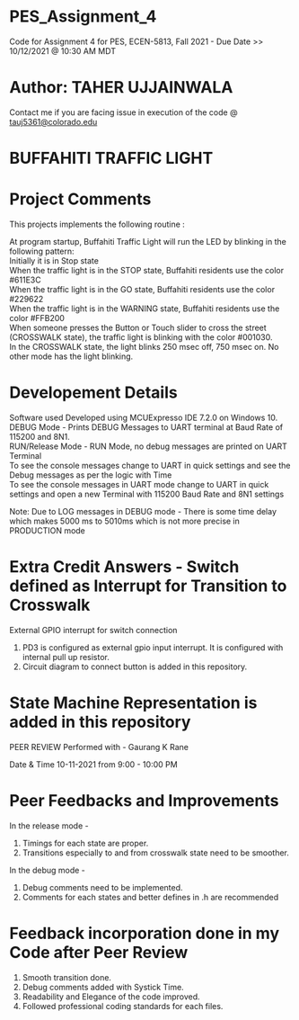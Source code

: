 # PES_Assignment_4
Code for Assignment 4 for PES, ECEN-5813, Fall 2021 - Due Date >> 10/12/2021 @ 10:30 AM MDT

# Author: TAHER UJJAINWALA </br>

Contact me if you are facing issue in execution of the code @ tauj5361@colorado.edu

# BUFFAHITI TRAFFIC LIGHT </br> 

# Project Comments </br>
 This projects implements the following routine : </br>

At program startup, Buffahiti Traffic Light  will run the LED by blinking in the following pattern: </br>
Initially it is in Stop state </br>
When the traffic light is in the STOP state, Buffahiti residents use the color #611E3C </br>
When the traffic light is in the GO state, Buffahiti residents use the color #229622 </br>
When the traffic light is in the WARNING state, Buffahiti residents use the color #FFB200 </br>
When someone presses the Button or Touch slider to cross the street (CROSSWALK state), the traffic light is blinking with the color #001030. </br>
In the CROSSWALK state, the light blinks 250 msec off, 750 msec on. No other mode has the light blinking. </br>


# Developement Details </br>
Software used Developed using MCUExpresso IDE 7.2.0 on Windows 10. </br>
DEBUG Mode - Prints DEBUG Messages to UART terminal at Baud Rate of 115200 and 8N1. </br>
RUN/Release Mode - RUN Mode, no debug messages are printed on UART Terminal </br>
To see the console messages change to UART in quick settings and see the Debug messages as per the logic with Time</br>
To see the console messages in UART mode change to UART in quick settings and open a new Terminal with 115200 Baud Rate and 8N1 settings </br>

Note:  Due to LOG messages in DEBUG mode - There is some time delay which makes 5000 ms to 5010ms which is not more precise in PRODUCTION mode </br>

# Extra Credit Answers - Switch defined as Interrupt for Transition to Crosswalk </br>

External GPIO interrupt for switch connection </br>

1. PD3 is configured as external gpio input interrupt. It is configured with internal pull up resistor. </br>
2. Circuit diagram to connect button is added in this repository. </br>


# State Machine Representation is added in this repository </br>

PEER REVIEW Performed with - Gaurang K Rane </br>

Date & Time 10-11-2021  from 9:00 - 10:00 PM </br>

# Peer Feedbacks and Improvements </br>

In the release mode - </br>
1. Timings for each state are proper. </br>
2. Transitions especially to and from crosswalk state need to be smoother. </br>

In the debug mode - </br>
1. Debug comments need to be implemented. </br>
2. Comments for each states and better defines in .h are recommended </br>


# Feedback incorporation done in my Code after Peer Review </br>

1. Smooth transition done. </br>
2. Debug comments added with Systick Time. </br>
3. Readability and Elegance of the code improved. </br> 
4. Followed professional coding standards for each files. </br>




